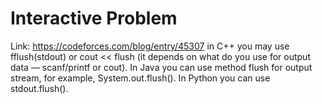 # Interactive Problem

Link: https://codeforces.com/blog/entry/45307
in C++ you may use fflush(stdout) or cout << flush (it depends on what do you use for output data — scanf/printf or cout). 
In Java you can use method flush for output stream, for example, System.out.flush(). 
In Python you can use stdout.flush().
